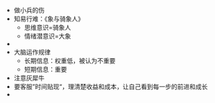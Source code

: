 - 做小兵的伤
- 知易行难：《象与骑象人》
	- 思维意识=骑象人
	- 情绪潜意识=大象
-
- 大脑运作规律
	- 长期信息：权重低，被认为不重要
	- 短期信息：重要
- 注意灰犀牛
- 要客服”时间贴现“，理清楚收益和成本，让自己看到每一步的前进和成长
-